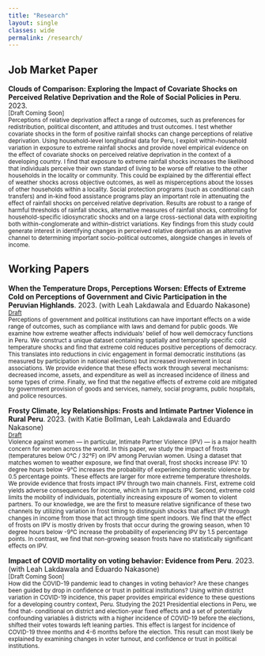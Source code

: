 ```yaml
---
title: "Research"
layout: single
classes: wide
permalink: /research/
---
```


## Job Market Paper

**Clouds of Comparison: Exploring the Impact of Covariate Shocks on Perceived Relative Deprivation and the Role of Social Policies in Peru**. 2023.
<br/><small>[Draft Coming Soon]</small><br>
<small>
Perceptions of relative deprivation affect a range of outcomes, such as preferences for redistribution, political discontent, and attitudes and trust outcomes. I test whether covariate shocks in the form of positive rainfall shocks can change perceptions of relative deprivation. Using household-level longitudinal data for Peru, I exploit within-household variation in exposure to extreme rainfall shocks and provide novel empirical evidence on the effect of covariate shocks on perceived relative deprivation in the context of a developing country. I find that exposure to extreme rainfall shocks increases the likelihood that individuals perceive their own standard of living to be worse off relative to the other households in the locality or community. This could be explained by the differential effect of weather shocks across objective outcomes, as well as misperceptions about the losses of other households within a locality. Social protection programs (such as conditional cash transfers) and in-kind food assistance programs play an important role in attenuating the effect of rainfall shocks on perceived relative deprivation. Results are robust to a range of harmful thresholds of rainfall shocks, alternative measures of rainfall shocks, controlling for household-specific idiosyncratic shocks and on a large cross-sectional data with exploiting both within-conglomerate and within-district variations. Key findings from this study could generate interest in identifying changes in perceived relative deprivation as an alternative channel to determining important socio-political outcomes, alongside changes in levels of income.
</small>

## Working Papers
**When the Temperature Drops, Perceptions Worsen: Effects of Extreme Cold on Perceptions of Government and Civic Participation in the Peruvian Highlands**. 2023. (with Leah Lakdawala and Eduardo Nakasone)
<br/><small>[Draft](https://judhajitc.github.io/files/FrostAndDemocracy.pdf)</small><br>
<small>
Perceptions of government and political institutions can have important effects on a wide range of outcomes, such as compliance with laws and demand for public goods. We examine how extreme weather affects individuals' belief of how well democracy functions in Peru.  We construct a unique dataset containing spatially and temporally specific cold temperature shocks and find that extreme cold reduces positive perceptions of democracy.  This translates into reductions in civic engagement in formal democratic institutions (as measured by participation in national elections) but increased involvement in local associations. We provide evidence that these effects work through several mechanisms: decreased income, assets, and expenditure as well as increased incidence of illness and some types of crime.  Finally, we find that the negative effects of extreme cold are mitigated by government provision of goods and services, namely, social programs, public hospitals, and police resources. 
</small>

**Frosty Climate, Icy Relationships: Frosts and Intimate Partner Violence in Rural Peru**. 2023. (with Katie Bollman, Leah Lakdawala and Eduardo Nakasone) 
<br/><small>[Draft](https://judhajitc.github.io/files/Frosts_and_IPV.pdf)</small><br>
<small>
Violence against women — in particular, Intimate Partner Violence (IPV) — is a major health concern for
women across the world. In this paper, we study the impact of frosts (temperatures below 0°C / 32°F) on IPV
among Peruvian women. Using a dataset that matches women to weather exposure, we find that overall, frost
shocks increase IPV: 10 degree hours below -9°C increases the probability of experiencing domestic violence
by 0.5 percentage points. These effects are larger for more extreme temperature thresholds. We provide
evidence that frosts impact IPV through two main channels. First, extreme cold yields adverse consequences
for income, which in turn impacts IPV. Second, extreme cold limits the mobility of individuals, potentially
increasing exposure of women to violent partners. To our knowledge, we are the first to measure relative
significance of these two channels by utilizing variation in frost timing to distinguish shocks that affect IPV
through changes in income from those that act through time spent indoors. We find that the effect of frosts
on IPV is mostly driven by frosts that occur during the growing season, when 10 degree hours below -9°C
increase the probability of experiencing IPV by 1.5 percentage points. In contrast, we find that non-growing
season frosts have no statistically significant effects on IPV.
</small>

**Impact of COVID mortality on voting behavior: Evidence from Peru**. 2023. (with Leah Lakdawala and Eduardo Nakasone)
<br/><small>[Draft Coming Soon]</small><br>
<small>
How did the COVID-19 pandemic lead to changes in voting behavior? Are these changes been guided by
drop in confidence or trust in political institutions? Using within district variation in COVID-19 incidence,
this paper provides empirical evidence to these questions for a developing country context, Peru. Studying the
2021 Presidential elections in Peru, we find that- conditional on district and election-year fixed effects and a
set of potentially confounding variables â districts with a higher incidence of COVID-19 before the elections,
shifted their votes towards left leaning parties. This effect is largest for incidence of COVID-19 three months
and 4-6 months before the election. This result can most likely be explained by examining changes in voter
turnout, and confidence or trust in political institutions.
</small>


